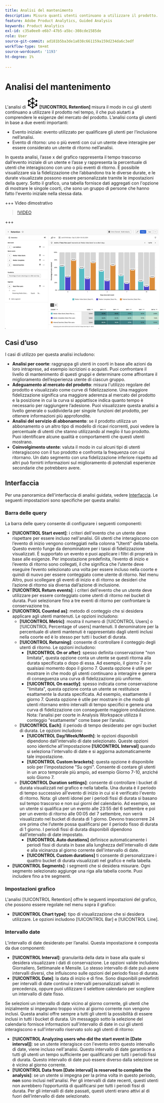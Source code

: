 ```yaml
---
title: Analisi del mantenimento
description: Misura quanti utenti continuano a utilizzare il prodotto.
feature: Adobe Product Analytics, Guided Analysis
keywords: Product Analytics
exl-id: c35a0ee0-e6b7-47b5-a5bc-308cde1585de
role: User
source-git-commit: ad181b5ba3de1a038c661159a159d234da6c3edf
workflow-type: tm+mt
source-wordcount: '1193'
ht-degree: 1%

---
```


# Analisi del mantenimento

L&#39;analisi di ![Mantenimento](/help/assets/icons/Retention.svg) **[!UICONTROL Retention]** misura il modo in cui gli utenti continuano a utilizzare il prodotto nel tempo, il che può aiutarti a comprendere le esigenze del mercato del prodotto. L’analisi conta gli utenti in base a due eventi importanti:

* Evento iniziale: evento utilizzato per qualificare gli utenti per l’inclusione nell’analisi.
* Evento di ritorno: uno o più eventi con cui un utente deve interagire per essere considerato un utente di ritorno nell’analisi.

In questa analisi, l’asse x del grafico rappresenta il tempo trascorso dall’evento iniziale di un utente e l’asse y rappresenta la percentuale di utenti che interagiscono con uno o più eventi di ritorno. È possibile visualizzare sia la fidelizzazione che l’abbandono tra le diverse durate, e le durate visualizzate possono essere personalizzate tramite le impostazioni della query. Sotto il grafico, una tabella fornisce dati aggregati con l&#39;opzione di mostrare le singole coorti, che sono un gruppo di persone che hanno fatto l&#39;evento iniziale nella stessa data.

+++ Video dimostrativo

>[!VIDEO](https://video.tv.adobe.com/v/3430503/?learn=on)

+++

![Mantenimento](../assets/retention.png)

## Casi d’uso

I casi di utilizzo per questa analisi includono:

* **Analisi per coorte**: raggruppa gli utenti in coorti in base alle azioni da loro intraprese, ad esempio iscrizioni o acquisti. Puoi confrontare il livello di mantenimento di questi gruppi e determinare come affrontare il miglioramento dell’esperienza utente di ciascun gruppo.
* **Adeguamento al mercato del prodotto**: misura l&#39;utilizzo regolare del prodotto e visualizzalo come curve di fidelizzazione. Una maggiore fidelizzazione significa una maggiore aderenza al mercato del prodotto e la posizione in cui la curva si appiattisce indica quanto tempo è necessario per raggiungere l’adesione. Puoi visualizzare questa analisi a livello generale o suddividerla per singole funzioni del prodotto, per ottenere informazioni più approfondite.
* **Analisi del servizio di abbonamento**: se il prodotto utilizza un abbonamento o un altro tipo di modello di ricavi ricorrenti, puoi vedere la percentuale di utenti che stanno utilizzando al meglio il tuo prodotto. Puoi identificare alcune qualità e comportamenti che questi utenti mostrano.
* **Coinvolgimento utente**: valuta il modo in cui alcuni tipi di utenti interagiscono con il tuo prodotto e confronta la frequenza con cui ritornano. Un dato segmento con una fidelizzazione inferiore rispetto ad altri può fornirti informazioni sul miglioramento di potenziali esperienze secondarie che potrebbero avere.

## Interfaccia

Per una panoramica dell&#39;interfaccia di analisi guidata, vedere [Interfaccia](../overview.md#interface). Le seguenti impostazioni sono specifiche per questa analisi:

### Barra delle query

La barra delle query consente di configurare i seguenti componenti:

* **[!UICONTROL Start event]**: i criteri dell&#39;evento che un utente deve rispettare per essere incluso nell&#39;analisi. Gli utenti che interagiscono con l’evento di inizio vengono conteggiati nella colonna &quot;Utenti&quot; della tabella. Questo evento funge da denominatore per i tassi di fidelizzazione visualizzati. È supportato un evento e puoi applicare i filtri di proprietà in base alle esigenze. Per impostazione predefinita, l’evento di inizio e l’evento di ritorno sono collegati, il che significa che l’utente deve eseguire l’evento selezionato una volta per essere incluso nella coorte e quindi di nuovo per essere conteggiato come utente di ritorno. Nel menu Altro, puoi scollegare gli eventi di inizio e di ritorno se desideri che l’azione di ritorno sia diversa dall’azione di inclusione.
* **[!UICONTROL Return events]**: i criteri dell&#39;evento che un utente deve utilizzare per essere conteggiato come utenti di ritorno nei bucket di durata. Puoi selezionare fino a tre eventi di ritorno per confrontare la conservazione tra.
* **[!UICONTROL Counted as]**: metodo di conteggio che si desidera applicare agli utenti mantenuti. Le opzioni includono:
   * **[!UICONTROL Metric]**: mostra il numero di [!UICONTROL Users] o [!UICONTROL Percentage of users] mantenuti. Il denominatore per la percentuale di utenti mantenuti è rappresentato dagli utenti inclusi nella coorte ed è lo stesso per tutti i bucket di durata.
   * **[!UICONTROL Returning]**: consente di controllare il conteggio degli utenti di ritorno. Le opzioni includono:
      * **[!UICONTROL On or after]**: spesso definita conservazione &quot;non limitata&quot;, questa opzione conta un utente se questi ritorna alla durata specificata o dopo di essa. Ad esempio, il giorno 7 o in qualsiasi momento dopo il giorno 7. Questa opzione è utile per mostrare in che modo gli utenti continuano a interagire e genera di conseguenza una curva di fidelizzazione più uniforme.
      * **[!UICONTROL On exactly]**: spesso indicata come conservazione &quot;limitata&quot;, questa opzione conta un utente se restituisce esattamente la durata specificata. Ad esempio, esattamente il giorno 7. Questa opzione è utile per mostrare in che modo gli utenti ritornano entro intervalli di tempo specifici e genera una curva di fidelizzazione con conseguente maggiore ondulazione. Nota: l’analisi per coorte in Analysis Workspace utilizza il conteggio &quot;esattamente&quot; come base per l’analisi.
   * **[!UICONTROL Each]**: il periodo di tempo desiderato per ogni bucket di durata. Le opzioni includono:
      * **[!UICONTROL Day/Week/Month]**: le opzioni disponibili dipendono dall&#39;intervallo di date selezionato. Queste opzioni sono identiche all&#39;impostazione **[!UICONTROL Interval]** quando si seleziona l&#39;intervallo di date e si aggiorna automaticamente tale impostazione.
      * **[!UICONTROL Custom brackets]**: questa opzione è disponibile solo per l&#39;impostazione &quot;Su ogni&quot;. Consente di contare gli utenti in un arco temporale più ampio, ad esempio Giorno 7-10, anziché solo Giorno 7.
   * **[!UICONTROL Duration settings]**: consente di controllare i bucket di durata visualizzati nel grafico e nella tabella. Una durata è il periodo di tempo successivo all&#39;evento di inizio in cui si è verificato l&#39;evento di ritorno. Nota: gli utenti idonei per i periodi fissi di durata si basano sul tempo trascorso e non sui giorni del calendario. Ad esempio, se un utente si qualifica per un evento alle 23:55 del 6 settembre e poi per un evento di ritorno alle 00:05 del 7 settembre, non verrà visualizzato nel bucket di durata di 1 giorno. Devono trascorrere 24 ore prima che l’utente possa qualificarsi per il periodo fisso di durata di 1 giorno. I periodi fissi di durata disponibili dipendono dall’intervallo di date impostato.
      * **[!UICONTROL Auto durations]** definisce automaticamente i periodi fissi di durata in base alla lunghezza dell&#39;intervallo di date e alla vicinanza al giorno corrente dell&#39;intervallo di date.
      * **[!UICONTROL Custom durations]** ti consente di personalizzare i quattro bucket di durata visualizzati nel grafico e nella tabella.
* **[!UICONTROL Segments]**: i segmenti che si desidera misurare. Ogni segmento selezionato aggiunge una riga alla tabella coorte. Puoi includere fino a tre segmenti.

### Impostazioni grafico

L&#39;analisi [!UICONTROL Retention] offre le seguenti impostazioni del grafico, che possono essere regolate nel menu sopra il grafico:

* **[!UICONTROL Chart type]**: tipo di visualizzazione che si desidera utilizzare. Le opzioni includono [!UICONTROL Bar] e [!UICONTROL Line].

### Intervallo date

L’intervallo di date desiderato per l’analisi. Questa impostazione è composta da due componenti:

* **[!UICONTROL Interval]**: granularità della data in base alla quale si desidera visualizzare i dati di conservazione. Le opzioni valide includono Giornaliero, Settimanale e Mensile. Lo stesso intervallo di date può avere intervalli diversi, che influiscono sulle opzioni del periodo fisso di durata.
* **[!UICONTROL Date]**: la data di inizio e di fine. Sono disponibili predefiniti per intervalli di date continui e intervalli personalizzati salvati in precedenza, oppure puoi utilizzare il selettore calendario per scegliere un intervallo di date fisso.

Se selezioni un intervallo di date vicino al giorno corrente, gli utenti che inizialmente si impegnano troppo vicino al giorno corrente non vengono inclusi. Questa analisi offre sempre a tutti gli utenti la possibilità di essere inclusi in tutti i bucket di durata. Un messaggio sotto la selezione del calendario fornisce informazioni sull&#39;intervallo di date in cui gli utenti interagiscono e sull&#39;intervallo riservato solo agli utenti di ritorno:

* **[!UICONTROL Analyzing users who did the start event in [Date interval]]**: se un utente interagisce con l&#39;evento entro questo intervallo di date, viene incluso nell&#39;analisi. Questo intervallo di date garantisce a tutti gli utenti un tempo sufficiente per qualificarsi per tutti i periodi fissi di durata. Questo intervallo di date può essere diverso dalla selezione se è vicino al giorno corrente.
* **[!UICONTROL Data from [Date interval] is reserved to complete the analysis]**: se un utente si impegna per la prima volta in questo periodo, **non** sono inclusi nell&#39;analisi. Per gli intervalli di date recenti, questi utenti non avrebbero l’opportunità di qualificarsi per tutti i periodi fissi di durata. Per gli intervalli di date passati, questi utenti erano attivi al di fuori dell’intervallo di date selezionato.
